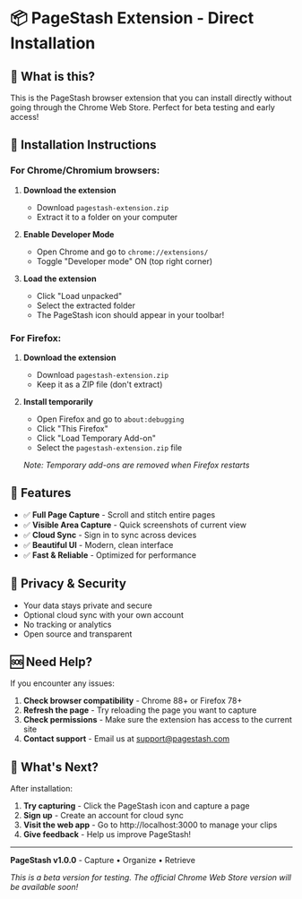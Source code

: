 # 📦 PageStash Extension - Direct Installation

## 🎯 **What is this?**

This is the PageStash browser extension that you can install directly without going through the Chrome Web Store. Perfect for beta testing and early access!

## 🔧 **Installation Instructions**

### **For Chrome/Chromium browsers:**

1. **Download the extension**
   - Download `pagestash-extension.zip`
   - Extract it to a folder on your computer

2. **Enable Developer Mode**
   - Open Chrome and go to `chrome://extensions/`
   - Toggle "Developer mode" ON (top right corner)

3. **Load the extension**
   - Click "Load unpacked"
   - Select the extracted folder
   - The PageStash icon should appear in your toolbar!

### **For Firefox:**

1. **Download the extension**
   - Download `pagestash-extension.zip`
   - Keep it as a ZIP file (don't extract)

2. **Install temporarily**
   - Open Firefox and go to `about:debugging`
   - Click "This Firefox"
   - Click "Load Temporary Add-on"
   - Select the `pagestash-extension.zip` file

   *Note: Temporary add-ons are removed when Firefox restarts*

## 🎨 **Features**

- ✅ **Full Page Capture** - Scroll and stitch entire pages
- ✅ **Visible Area Capture** - Quick screenshots of current view
- ✅ **Cloud Sync** - Sign in to sync across devices
- ✅ **Beautiful UI** - Modern, clean interface
- ✅ **Fast & Reliable** - Optimized for performance

## 🔐 **Privacy & Security**

- Your data stays private and secure
- Optional cloud sync with your own account
- No tracking or analytics
- Open source and transparent

## 🆘 **Need Help?**

If you encounter any issues:

1. **Check browser compatibility** - Chrome 88+ or Firefox 78+
2. **Refresh the page** - Try reloading the page you want to capture
3. **Check permissions** - Make sure the extension has access to the current site
4. **Contact support** - Email us at support@pagestash.com

## 🚀 **What's Next?**

After installation:

1. **Try capturing** - Click the PageStash icon and capture a page
2. **Sign up** - Create an account for cloud sync
3. **Visit the web app** - Go to http://localhost:3000 to manage your clips
4. **Give feedback** - Help us improve PageStash!

---

**PageStash v1.0.0** - Capture • Organize • Retrieve

*This is a beta version for testing. The official Chrome Web Store version will be available soon!*
